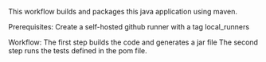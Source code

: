 This workflow builds and packages this java application using maven.

Prerequisites:
Create a self-hosted github runner with a tag local_runners

Workflow:
The first step builds the code and generates a jar file
The second step runs the tests defined in the pom file.